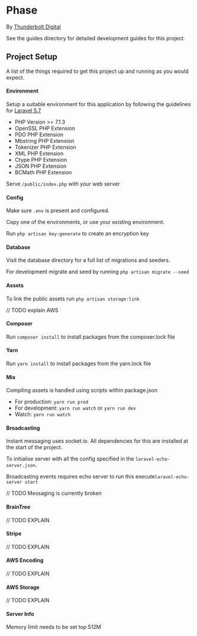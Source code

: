 # Phase
By [Thunderbolt Digital](https://www.wearethunderbolt.com)

See the guides directory for detailed development guides for this project.

## Project Setup
A list of the things required to get this project up and running as you would expect.

#### Environment

Setup a suitable environment for this application by following the guidelines for [Laravel 5.7](https://laravel.com/docs/5.7/installation)

- PHP Version >= 7.1.3
- OpenSSL PHP Extension
- PDO PHP Extension
- Mbstring PHP Extension
- Tokenizer PHP Extension
- XML PHP Extension
- Ctype PHP Extension
- JSON PHP Extension
- BCMath PHP Extension

Serve `/public/index.php` with your web server

#### Config
Make sure `.env` is present and configured.

Copy one of the environments, or use your existing environment.

Run `php artisan key:generate` to create an encryption key

#### Database
Visit the database directory for a full list of migrations and seeders.

For development migrate and seed by running `php artisan migrate --seed`

#### Assets
To link the public assets run `php artisan storage:link`

// TODO explain AWS

#### Composer
Run `composer install` to install packages from the composer.lock file

#### Yarn
Run `yarn install` to install packages from the yarn.lock file

#### Mix
Compiling assets is handled using scripts within package.json

- For production: `yarn run prod`
- For development: `yarn run watch` or `yarn run dev`
- Watch: `yarn run watch`


#### Broadcasting
Instant messaging uses socket.io. All dependencies for this are installed at the start of the project.

To initialise server with all the config specified in the `laravel-echo-server.json`.

Broadcasting events requires echo server to run this execute`laravel-echo-server start`

// TODO Messaging is currently broken

#### BrainTree
// TODO EXPLAIN

#### Stripe
// TODO EXPLAIN

#### AWS Encoding
// TODO EXPLAIN

#### AWS Storage
// TODO EXPLAIN

#### Server Info
Memory limit needs to be set top 512M